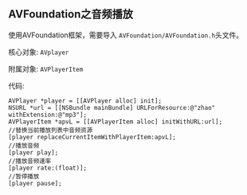 ## AVFoundation之音频播放

使用AVFoundation框架，需要导入 `AVFoundation/AVFoundation.h`头文件。

核心对象: `AVplayer`

附属对象: `AVPlayerItem`

代码:

```objc
AVPlayer *player = [[AVPlayer alloc] init];
NSURL *url = [[NSBundle mainBundle] URLForResource:@"zhao" withExtension:@"mp3"];
AVPlayerItem *apvL = [[AVPlayerItem alloc] initWithURL:url];
//替换当前播放列表中音频资源
[player replaceCurrentItemWithPlayerItem:apvL];
//播放音频
[player play];
//播放音频速率
[player rate:(float)];
//暂停播放
[player pause];
```
